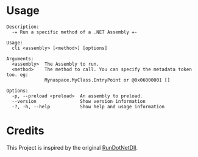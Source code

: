 # Usage

```
Description:
  -= Run a specific method of a .NET Assembly =-

Usage:
  cli <assembly> [<method>] [options]

Arguments:
  <assembly>  The Assembly to run.
  <method>    The method to call. You can specify the metadata token too. eg: 
              Mynaspace.MyClass.EntryPoint or @0x06000001 []

Options:
  -p, --preload <preload>  An assembly to preload.
  --version                Show version information
  -?, -h, --help           Show help and usage information
```

# Credits
This Project is inspired by the original [RunDotNetDll](https://github.com/enkomio/RunDotNetDll).

